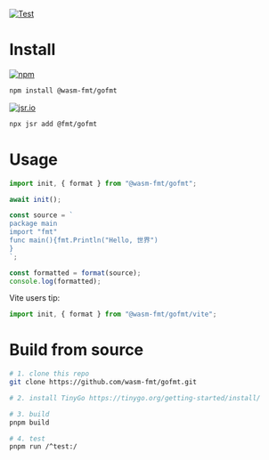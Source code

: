 [![Test](https://github.com/wasm-fmt/gofmt/actions/workflows/test.yml/badge.svg)](https://github.com/wasm-fmt/gofmt/actions/workflows/test.yml)

# Install

[![npm](https://img.shields.io/npm/v/@wasm-fmt/gofmt)](https://www.npmjs.com/package/@wasm-fmt/gofmt)

```bash
npm install @wasm-fmt/gofmt
```

[![jsr.io](https://jsr.io/badges/@fmt/gofmt)](https://jsr.io/@fmt/gofmt)

```bash
npx jsr add @fmt/gofmt
```

# Usage

```JavaScript
import init, { format } from "@wasm-fmt/gofmt";

await init();

const source = `
package main
import "fmt"
func main(){fmt.Println("Hello, 世界")
}
`;

const formatted = format(source);
console.log(formatted);
```

Vite users tip:

```JavaScript
import init, { format } from "@wasm-fmt/gofmt/vite";
```

# Build from source

```bash
# 1. clone this repo
git clone https://github.com/wasm-fmt/gofmt.git

# 2. install TinyGo https://tinygo.org/getting-started/install/

# 3. build
pnpm build

# 4. test
pnpm run /^test:/
```
